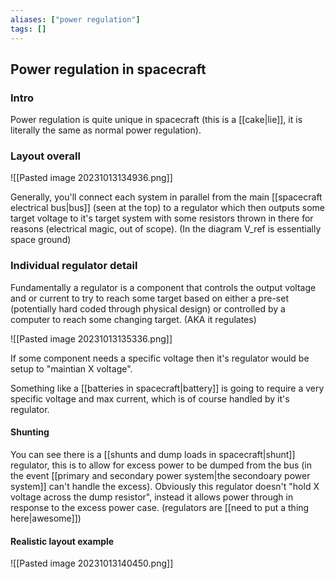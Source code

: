 ```yaml
---
aliases: ["power regulation"]
tags: []
---
```


## Power regulation in spacecraft
### Intro
Power regulation is quite unique in spacecraft (this is a [[cake|lie]], it is literally the same as normal power regulation). 

### Layout overall
![[Pasted image 20231013134936.png]]

Generally, you'll connect each system in parallel from the main [[spacecraft electrical bus|bus]] (seen at the top) to a regulator which then outputs some target voltage to it's target system with some resistors thrown in there for reasons (electrical magic, out of scope). (In the diagram V_ref is essentially space ground)

### Individual regulator detail

Fundamentally a regulator is a component that controls the output voltage and or current to try to reach some target based on either a pre-set (potentially hard coded through physical design) or controlled by a computer to reach some changing target. (AKA it regulates)

![[Pasted image 20231013135336.png]]

If some component needs a specific voltage then it's regulator would be setup to "maintian X voltage".

Something like a [[batteries in spacecraft|battery]] is going to require a very specific voltage and max current, which is of course handled by it's regulator.

#### Shunting

You can see there is a [[shunts and dump loads in spacecraft|shunt]] regulator, this is to allow for excess power to be dumped from the bus (in the event [[primary and secondary power system|the secondoary power system]] can't handle the excess).
Obviously this regulator doesn't "hold X voltage across the dump resistor", instead it allows power through in response to the excess power case. (regulators are [[need to put a thing here|awesome]])

#### Realistic layout example

![[Pasted image 20231013140450.png]]
